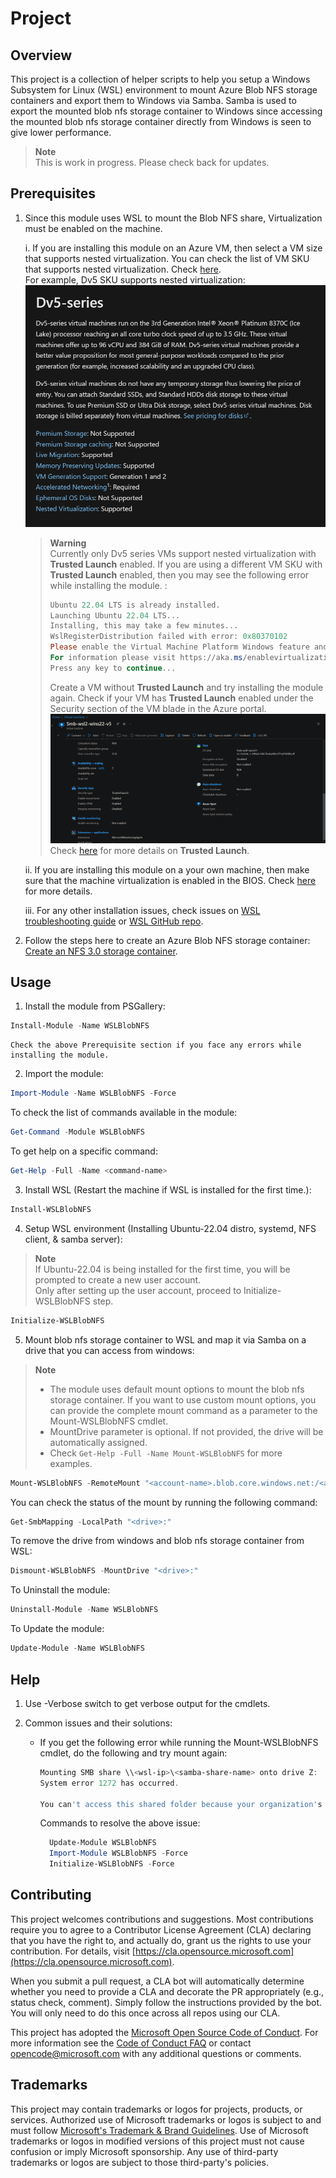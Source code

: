 # Project

## Overview

This project is a collection of helper scripts to help you setup a Windows Subsystem for Linux (WSL) environment to mount Azure Blob NFS storage containers and export them to Windows via Samba. Samba is used to export the mounted blob nfs storage container to Windows since accessing the mounted blob nfs storage container directly from Windows is seen to give lower performance.


> **Note**  
> This is work in progress. Please check back for updates.

## Prerequisites
1. Since this module uses WSL to mount the Blob NFS share, Virtualization must be enabled on the machine.  

    i. If you are installing this module on an Azure VM, then select a VM size that supports nested virtualization. You can check the list of VM SKU that supports nested virtualization. Check [here](https://docs.microsoft.com/en-us/azure/virtual-machines/acu).  
    For example, Dv5 SKU supports nested virtualization:
    ![Nested Virtualization support on Azure VMs](/resources/nested-virt.png)

    > **Warning**  
    > Currently only Dv5 series VMs support nested virtualization with **Trusted Launch** enabled. If you are using a different VM SKU with **Trusted Launch** enabled, then you may see the following error while installing the module. :  
    > ```powershell
    > Ubuntu 22.04 LTS is already installed.
    > Launching Ubuntu 22.04 LTS...
    > Installing, this may take a few minutes...
    > WslRegisterDistribution failed with error: 0x80370102
    > Please enable the Virtual Machine Platform Windows feature and ensure virtualization is enabled in the BIOS.
    > For information please visit https://aka.ms/enablevirtualization
    > Press any key to continue...
    > ```
    > Create a VM without **Trusted Launch** and try installing the module again.
    > Check if your VM has **Trusted Launch** enabled under the Security section of the VM blade in the Azure portal.
    ![Trusted Launch for Azure VMs](/resources/dmaonvms.png)
    > Check [here](https://learn.microsoft.com/en-us/azure/virtual-machines/trusted-launch#unsupported-features) for more details on **Trusted Launch**.  

    ii. If you are installing this module on a your own machine, then make sure that the machine virtualization is enabled in the BIOS. Check [here](https://learn.microsoft.com/en-us/windows/wsl/troubleshooting#error-0x80370102-the-virtual-machine-could-not-be-started-because-a-required-feature-is-not-installed) for more details.  

    iii. For any other installation issues, check issues on [WSL troubleshooting guide](https://learn.microsoft.com/en-us/windows/wsl/troubleshooting) or [WSL GitHub repo](https://github.com/Microsoft/wsl/issues).  

2. Follow the steps here to create an Azure Blob NFS storage container: [Create an NFS 3.0 storage container](https://docs.microsoft.com/en-us/azure/storage/blobs/network-file-system-protocol-support-how-to?tabs=azure-portal#create-an-nfs-30-storage-container).



## Usage

1. Install the module from PSGallery:  

```powershell
Install-Module -Name WSLBlobNFS
```
    Check the above Prerequisite section if you face any errors while installing the module.  

2. Import the module:  

```powershell
Import-Module -Name WSLBlobNFS -Force
```

To check the list of commands available in the module:  

```powershell
Get-Command -Module WSLBlobNFS
```

To get help on a specific command:  

```powershell
Get-Help -Full -Name <command-name>
```

3. Install WSL (Restart the machine if WSL is installed for the first time.):  

```powershell
Install-WSLBlobNFS
```

4. Setup WSL environment (Installing Ubuntu-22.04 distro, systemd, NFS client, & samba server):  

> **Note**  
> If Ubuntu-22.04 is being installed for the first time, you will be prompted to create a new user account.  
> Only after setting up the user account, proceed to Initialize-WSLBlobNFS step.


```powershell
Initialize-WSLBlobNFS
```

5. Mount blob nfs storage container to WSL and map it via Samba on a drive that you can access from windows:  

> **Note**  
> - The module uses default mount options to mount the blob nfs storage container. If you want to use custom mount options, you can provide the complete mount command as a parameter to the Mount-WSLBlobNFS cmdlet.
> - MountDrive parameter is optional. If not provided, the drive will be automatically assigned.
> - Check ```Get-Help -Full -Name Mount-WSLBlobNFS``` for more examples.

```powershell
Mount-WSLBlobNFS -RemoteMount "<account-name>.blob.core.windows.net:/<account-name>/<container-name>"
```

You can check the status of the mount by running the following command:  

```powershell
Get-SmbMapping -LocalPath "<drive>:"
```

To remove the drive from windows and blob nfs storage container from WSL:  

```powershell
Dismount-WSLBlobNFS -MountDrive "<drive>:"
```

To Uninstall the module:  

```powershell
Uninstall-Module -Name WSLBlobNFS
```

To Update the module:  

```powershell
Update-Module -Name WSLBlobNFS
```

## Help

1. Use -Verbose switch to get verbose output for the cmdlets.

2. Common issues and their solutions:  

    - If you get the following error while running the Mount-WSLBlobNFS cmdlet, do the following and try mount again: 

        ```powershell
        Mounting SMB share \\<wsl-ip>\<samba-share-name> onto drive Z:
        System error 1272 has occurred.

        You can't access this shared folder because your organization's security policies block unauthenticated guest access. These policies help protect your PC from unsafe or malicious devices on the network.
        ```

        Commands to resolve the above issue:
      ```powershell
        Update-Module WSLBlobNFS
        Import-Module WSLBlobNFS -Force
        Initialize-WSLBlobNFS -Force
      ```

## Contributing

This project welcomes contributions and suggestions.  Most contributions require you to agree to a
Contributor License Agreement (CLA) declaring that you have the right to, and actually do, grant us
the rights to use your contribution. For details, visit [https://cla.opensource.microsoft.com](https://cla.opensource.microsoft.com).

When you submit a pull request, a CLA bot will automatically determine whether you need to provide
a CLA and decorate the PR appropriately (e.g., status check, comment). Simply follow the instructions
provided by the bot. You will only need to do this once across all repos using our CLA.

This project has adopted the [Microsoft Open Source Code of Conduct](https://opensource.microsoft.com/codeofconduct/).
For more information see the [Code of Conduct FAQ](https://opensource.microsoft.com/codeofconduct/faq/) or
contact [opencode@microsoft.com](mailto:opencode@microsoft.com) with any additional questions or comments.

## Trademarks

This project may contain trademarks or logos for projects, products, or services. Authorized use of Microsoft
trademarks or logos is subject to and must follow
[Microsoft's Trademark & Brand Guidelines](https://www.microsoft.com/en-us/legal/intellectualproperty/trademarks/usage/general).
Use of Microsoft trademarks or logos in modified versions of this project must not cause confusion or imply Microsoft sponsorship.
Any use of third-party trademarks or logos are subject to those third-party's policies.

